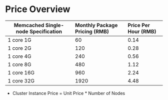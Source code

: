 # Price Overview

Memcached Single-node Specification|Monthly Package Pricing (RMB)|Price Per Hour (RMB)
---|:--|:---
1 core 1G|	60	|0.14
1 core 2G	|120	|0.28
1 core 4G|	240	|0.56
1 core 8G	|480|	1.12
1 core 16G|	960	|2.24
1 core 32G|	1920|	4.48

- Cluster Instance Price = Unit Price * Number of Nodes
